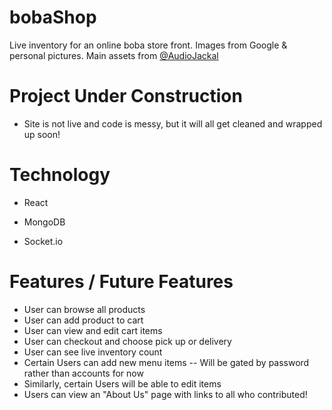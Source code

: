 # bobaShop
Live inventory for an online boba store front. 
Images from Google & personal pictures. Main assets from [@AudioJackal](https://www.instagram.com/audiojackal/)

# Project Under Construction 
- Site is not live and code is messy, but it will all get cleaned and wrapped up soon!

# Technology
- React

- MongoDB

- Socket.io

# Features / Future Features
- User can browse all products
- User can add product to cart
- User can view and edit cart items
- User can checkout and choose pick up or delivery
- User can see live inventory count 
- Certain Users can add new menu items
-- Will be gated by password rather than accounts for now
- Similarly, certain Users will be able to edit items
- Users can view an "About Us" page with links to all who contributed! 
